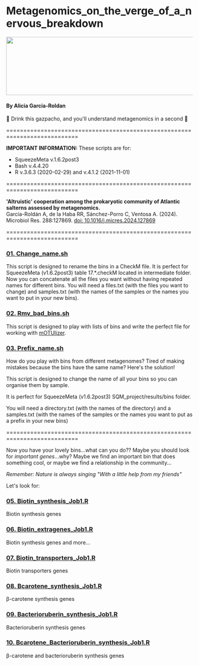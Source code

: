# Metagenomics_on_the_verge_of_a_nervous_breakdown

<div align="center">
  <img width="1599" height="157" alt="image" src="https://github.com/user-attachments/assets/67af1113-cbdf-4d49-90ce-8104c3e61677" />
</div>

#### By Alicia Garcia-Roldan
:tropical_drink: Drink this gazpacho, and you'll understand metagenomics in a second :tropical_drink:

===========================================================================

**IMPORTANT INFORMATION:** These scripts are for:
  + SqueezeMeta v.1.6.2post3 
  + Bash v.4.4.20
  + R v.3.6.3 (2020-02-29) and v.4.1.2 (2021-11-01)

===========================================================================

**'Altruistic' cooperation among the prokaryotic community of Atlantic salterns assessed by metagenomics.**   
García-Roldán A, de la Haba RR, Sánchez-Porro C, Ventosa A. (2024). 
Microbiol Res. 288:127869. [doi: 10.1016/j.micres.2024.127869](https://www.sciencedirect.com/science/article/pii/S0944501324002702?via%3Dihub)

===========================================================================

### [01. Change_name.sh](https://github.com/AliciaGR5/Metagenomics_on_the_verge_of_a_nervous_breakdown/blob/main/01.%20Change_name.sh)
This script is designed to rename the bins in a CheckM file. It is perfect for SqueezeMeta (v1.6.2post3) table 17.*.checkM located in intermediate folder.
Now you can concatenate all the files you want without having repeated names for different bins. 
You will need a files.txt (with the files you want to change) and samples.txt (with the names of the samples or the names you want to put in your new bins).

### [02. Rmv_bad_bins.sh](https://github.com/AliciaGR5/Metagenomics_on_the_verge_of_a_nervous_breakdown/blob/main/02.%20Rmv_bad_bins.sh)
This script is designed to play with lists of bins and write the perfect file for working with [mOTUlizer](https://github.com/moritzbuck/mOTUlizer).

### [03. Prefix_name.sh](https://github.com/AliciaGR5/Metagenomics_on_the_verge_of_a_nervous_breakdown/blob/main/03.%20Prefix_name.sh)
How do you play with bins from different metagenomes? Tired of making mistakes because the bins have the same name? Here's the solution!

This script is designed to change the name of all your bins so you can organise them by sample.

It is perfect for SqueezeMeta (v1.6.2post3) SQM_project/results/bins folder.

You will need a directory.txt (with the names of the directory) and a samples.txt (with the names of the samples or the names you want to put as a prefix in your new bins)

===========================================================================

Now you have your lovely bins...what can you do?? Maybe you should look for _important genes_...why? Maybe we find an important bin that does something cool, or maybe we find a relationship in the community...

_Remember: Nature is always singing "With a little help from my friends"_

Let's look for:

### [05. Biotin_synthesis_Job1.R](https://github.com/AliciaGR5/Metagenomics_on_the_verge_of_a_nervous_breakdown/blob/main/05.%20Biotin_synthesis_Job1.R)

Biotin synthesis genes

### [06. Biotin_extragenes_Job1.R](https://github.com/AliciaGR5/Metagenomics_on_the_verge_of_a_nervous_breakdown/blob/main/06.%20Biotin_extragenes_Job1.R)

Biotin synthesis genes and more...

### [07. Biotin_transporters_Job1.R](https://github.com/AliciaGR5/Metagenomics_on_the_verge_of_a_nervous_breakdown/blob/main/07.%20Biotin_transporters_Job1.R)

Biotin transporters genes

### [08. Bcarotene_synthesis_Job1.R](https://github.com/AliciaGR5/Metagenomics_on_the_verge_of_a_nervous_breakdown/blob/main/08.%20Bcarotene_synthesis_Job1.R)

β-carotene synthesis genes

### [09. Bacterioruberin_synthesis_Job1.R](https://github.com/AliciaGR5/Metagenomics_on_the_verge_of_a_nervous_breakdown/blob/main/09.%20Bacterioruberin_synthesis_Job1.R)

Bacterioruberin synthesis genes

### [10. Bcarotene_Bacterioruberin_synthesis_Job1.R](https://github.com/AliciaGR5/Metagenomics_on_the_verge_of_a_nervous_breakdown/blob/main/10.%20Bcarotene_Bacterioruberin_synthesis_Job1.R)

β-carotene and bacterioruberin synthesis genes

